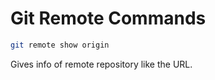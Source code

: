 # Git Remote Commands

```bash
git remote show origin
```

Gives info of remote repository like the URL.
